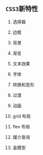 ## `CSS3`新特性

1. 选择器

2. 边框

3. 背景

4. 渐变

5. 文本效果

6. 字体

7. 转换和变形

8. 过渡

9. 动画

10. grid 布局

11. flex 布局

12. 媒介查询

13. 盒模型
